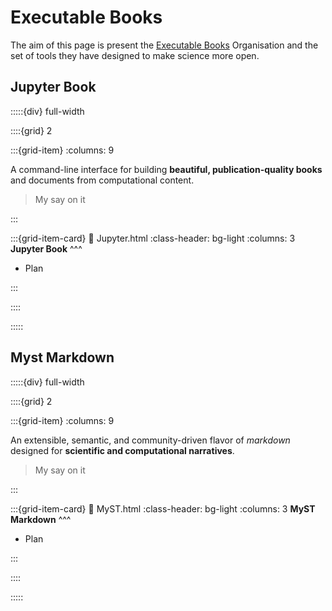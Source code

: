 # Executable Books

The aim of this page is present the [Executable Books](https://executablebooks.org/en/latest/) Organisation and the set of tools they have designed to make science more open.

## Jupyter Book


:::::{div} full-width

::::{grid} 2

:::{grid-item}
:columns: 9

<p class="emphase"> A command-line interface for building <strong>beautiful, publication-quality books</strong> and documents from computational content. </p>

> My say on it



:::


:::{grid-item-card}
:link: Jupyter.html
:class-header: bg-light
:columns: 3
**Jupyter Book**
^^^

- Plan

:::

::::

:::::



## Myst Markdown

:::::{div} full-width

::::{grid} 2

:::{grid-item}
:columns: 9

<p class="emphase"> An extensible, semantic, and community-driven flavor of <em>markdown</em> designed for <strong>scientific and computational narratives</strong>. </p>

> My say on it



:::


:::{grid-item-card}
:link: MyST.html
:class-header: bg-light
:columns: 3
**MyST Markdown**
^^^

- Plan

:::

::::

:::::